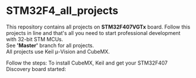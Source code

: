 # STM32F4_all_projects  
This repository contains all projects on **STM32F407VGTx** board.  Follow this projects in line and that's all you need to start professional development with 32-bit STM MCUs.    
See **'Master'** branch for all projects.   
All projects use Keil μ-Vision and CubeMX.    

Follow the steps: To install CubeMX, Keil and get your STM32F407 Discovery board started: 
